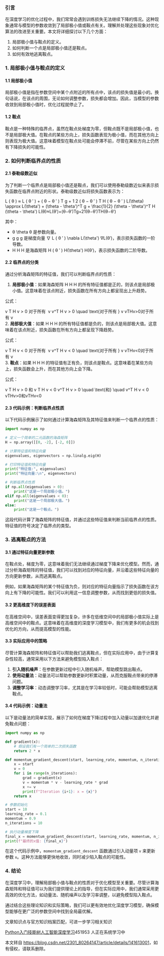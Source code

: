  

### 引言

在深度学习的优化过程中，我们常常会遇到训练损失无法继续下降的情况。这种现象通常与模型的参数收敛到了局部极小值或鞍点有关。理解并处理这些现象对优化算法的改进至关重要。本文将详细探讨以下几个方面：

1.  局部极小值与鞍点的定义。
2.  如何判断一个点是局部极小值还是鞍点。
3.  如何有效地逃离鞍点。

### 1\. 局部极小值与鞍点的定义

#### 1.1 局部极小值

局部极小值是指在参数空间中某个点附近的所有点中，该点的损失值是最小的。换句话说，在该点的周围，无论如何调整参数，损失都会增加。因此，当模型的参数收敛到局部极小值时，优化过程就停止了。

#### 1.2 鞍点

鞍点是一种特殊的临界点，虽然在鞍点处梯度为零，但鞍点既不是局部极小值，也不是局部极大值。在鞍点的某些方向上，损失函数表现为极小值，而在其他方向上则表现为极大值。这意味着模型在鞍点处可能会停滞不前，尽管在某些方向上仍然有下降损失的可能性。

### 2\. 如何判断临界点的性质

#### 2.1 泰勒级数近似

为了判断一个临界点是局部极小值还是鞍点，我们可以使用泰勒级数近似来表示损失函数在临界点附近的形状。泰勒级数近似将损失函数表示为：

L ( θ ) ≈ L ( θ ′ ) + ( θ − θ ′ ) T g + 1 2 ( θ − θ ′ ) T H ( θ − θ ′ ) L(\\theta) \\approx L(\\theta') + (\\theta - \\theta')^T g + \\frac{1}{2} (\\theta - \\theta')^T H (\\theta - \\theta') L(θ)≈L(θ′)+(θ−θ′)Tg+21​(θ−θ′)TH(θ−θ′) 

其中：

*   θ \\theta θ 是参数向量。
*   g g g 是梯度向量 ∇ L ( θ ′ ) \\nabla L(\\theta') ∇L(θ′)，表示损失函数的一阶导数。
*   H H H 是海森矩阵 H ( θ ′ ) H(\\theta') H(θ′)，表示损失函数的二阶导数。

#### 2.2 临界点的分类

通过分析海森矩阵的特征值，我们可以判断临界点的性质：

1.  **局部极小值**：如果海森矩阵 H H H 的所有特征值都是正的，则该点是局部极小值。这意味着在该点附近，损失函数在所有方向上都呈现出上升趋势。

公式：

v T H v > 0 对于所有  v v^T H v > 0 \\quad \\text{对于所有 } v vTHv\>0对于所有 v  
2\. **局部极大值**：如果 H H H 的所有特征值都是负的，则该点是局部极大值。这意味着在该点附近，损失函数在所有方向上都呈现下降趋势。

公式：

v T H v < 0 对于所有  v v^T H v < 0 \\quad \\text{对于所有 } v vTHv<0对于所有 v  
3\. **鞍点**：如果 H H H 的特征值有正有负，则该点是鞍点。这意味着在某些方向上，损失函数会上升，而在其他方向上会下降。

公式：

v T H v > 0 和 v T H v < 0 v^T H v > 0 \\quad \\text{和} \\quad v^T H v < 0 vTHv\>0和vTHv<0

#### 2.3 代码示例：判断临界点性质

以下代码示例展示了如何通过计算海森矩阵及其特征值来判断一个临界点的性质：

```python
import numpy as np

# 定义一个简单的二元函数的海森矩阵
H = np.array([[0, -2], [-2, 0]])

# 计算特征值和特征向量
eigenvalues, eigenvectors = np.linalg.eig(H)

# 打印特征值和特征向量
print("特征值:", eigenvalues)
print("特征向量:\n", eigenvectors)

# 判断临界点性质
if np.all(eigenvalues > 0):
    print("这是一个局部极小值。")
elif np.all(eigenvalues < 0):
    print("这是一个局部极大值。")
else:
    print("这是一个鞍点。")
```

这段代码计算了海森矩阵的特征值，并通过这些特征值来判断当前临界点的性质。特征值的符号决定了临界点的类型。

### 3\. 逃离鞍点的方法

#### 3.1 通过特征向量更新参数

在鞍点处，梯度为零，这意味着我们无法继续通过梯度下降来优化模型。然而，通过分析海森矩阵的特征值，我们可以找到对应的特征向量，并沿着这些特征向量的方向更新参数，从而逃离鞍点。

例如，如果海森矩阵的某个特征值为负，则对应的特征向量指示了损失函数在该方向上有下降的可能性。我们可以利用这一信息调整参数，从而找到更低的损失值。

#### 3.2 更高维度下的误差表面

在高维空间中，误差表面变得更加复杂，许多在低维空间中的局部极小值实际上是高维空间中的鞍点。这意味着在高维度的深度学习模型中，我们有更多的机会找到优化的方向，从而提高模型的性能。

#### 3.3 实际应用中的策略

尽管计算海森矩阵和特征值可以帮助我们逃离鞍点，但在实际应用中，由于计算复杂性较高，通常采用以下方法来避免模型陷入鞍点：

1.  **引入随机噪声**：在参数更新过程中引入随机噪声，帮助模型跳出鞍点。
2.  **使用动量法**：动量法可以帮助参数更新时积累动量，从而克服鞍点带来的停滞问题。
3.  **调整学习率**：动态调整学习率，尤其是在学习率较低时，可能会帮助模型逃离鞍点。

#### 3.4 代码示例：动量法

以下是动量法的简单实现，展示了如何在梯度下降过程中加入动量以加速优化并避免鞍点问题：

```python
import numpy as np

def gradient(x):
    # 假设我们有一个简单的二次损失函数
    return 2 * x

def momentum_gradient_descent(start, learning_rate, momentum, n_iterations):
    x = start
    v = 0
    for i in range(n_iterations):
        grad = gradient(x)
        v = momentum * v - learning_rate * grad
        x += v
        print(f"Iteration {i+1}: x = {x}")
    return x

# 参数初始化
start = 10
learning_rate = 0.1
momentum = 0.9
n_iterations = 10

# 执行动量梯度下降
final_x = momentum_gradient_descent(start, learning_rate, momentum, n_iterations)
print(f"最终的x值: {final_x}")
```

在这个代码示例中，`momentum_gradient_descent` 函数通过引入动量项 `v` 来更新参数 `x`。这种方法能够更快地收敛，同时减少陷入鞍点的可能性。

### 4\. 结论

在深度学习中，理解局部极小值与鞍点的性质对于优化模型至关重要。尽管计算海森矩阵和特征值可以为我们提供理论上的指导，但在实际应用中，我们通常采用更高效的优化方法，如动量法、随机噪声以及学习率调整，以避免模型陷入鞍点。

通过结合这些理论知识和实际策略，我们可以更有效地优化深度学习模型，确保模型能够在更广泛的参数空间中找到全局最优解。

 

文章知识点与官方知识档案匹配，可进一步学习相关知识

[Python入门技能树](https://edu.csdn.net/skill/python/python-3-246?utm_source=csdn_ai_skill_tree_blog)[人工智能](https://edu.csdn.net/skill/python/python-3-246?utm_source=csdn_ai_skill_tree_blog)[深度学习](https://edu.csdn.net/skill/python/python-3-246?utm_source=csdn_ai_skill_tree_blog)451953 人正在系统学习中

本文转自 <https://blog.csdn.net/2301_80264147/article/details/141613001>，如有侵权，请联系删除。